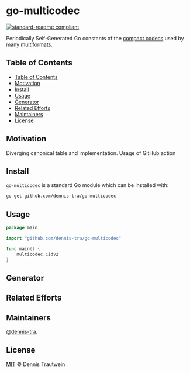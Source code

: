 # go-multicodec
[![standard-readme compliant](https://img.shields.io/badge/readme%20style-standard-brightgreen.svg?style=flat-square)](https://github.com/RichardLitt/standard-readme)


Periodically Self-Generated Go constants of the [compact codecs](https://github.com/multiformats/multicodec) used by many [multiformats](https://github.com/multiformats/multiformats).

## Table of Contents

- [Table of Contents](#table-of-contents)
- [Motivation](#motivation)
- [Install](#install)
- [Usage](#usage)
- [Generator](#generator)
- [Related Efforts](#related-efforts)
- [Maintainers](#maintainers)
- [License](#license)

## Motivation

Diverging canonical table and implementation.
Usage of GitHub action

## Install

`go-multicodec` is a standard Go module which can be installed with:

```sh
go get github.com/dennis-tra/go-multicodec
```

## Usage


```go
package main

import "github.com/dennis-tra/go-multicodec"

func main() {
    multicodec.Cidv2
}
```

## Generator


## Related Efforts


## Maintainers

[@dennis-tra](https://github.com/dennis-tra).

## License

[MIT](LICENSE) © Dennis Trautwein